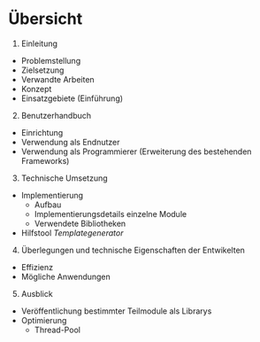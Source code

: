 # Übersicht


1. Einleitung
  - Problemstellung
  - Zielsetzung
  - Verwandte Arbeiten
  - Konzept
  - Einsatzgebiete (Einführung)

2. Benutzerhandbuch
  - Einrichtung
  - Verwendung als Endnutzer
  - Verwendung als Programmierer (Erweiterung des bestehenden Frameworks)

3. Technische Umsetzung
  - Implementierung
    - Aufbau
    - Implementierungsdetails einzelne Module
    - Verwendete Bibliotheken
  - Hilfstool *Templategenerator*

4. Überlegungen und technische Eigenschaften der Entwikelten 
  - Effizienz
  - Mögliche Anwendungen

5. Ausblick
  - Veröffentlichung bestimmter Teilmodule als Librarys
  - Optimierung
    - Thread-Pool